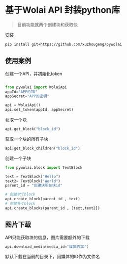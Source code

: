 
# 基于Wolai API 封装python库

> 目前功能就两个创建块和获取快

安装

```bash
pip install git+https://github.com/xuzhougeng/pywolai
```

## 使用案例

创建一个API，并初始化token

```python

from pywolai import WolaiApi
appId="APP的ID"
appSecret="APP的密钥"

api = WolaiApi()
api.set_token(appId, appSecret)
```

获取一个块

```python
api.get_block("block_id")
```

获取一个块的所有子块

```python
api.get_block_children("block_id")
```

创建一个子块

```python
from pywolai.block import TextBlock

text = TextBlock("Hello")
text2= TextBlock("World")
parent_id = "创建块所在块id"

# 创建单个block
api.create_block(parent_id , text)
# 创建多个block
api.create_blocks(parent_id , [text,text2])
```


## 图片下载

API只能获取块的信息，图片需要额外的下载

```python
api.download_media(media_id="媒体的ID")
```

默认下载在当前的目录下，用媒体的ID作为文件名